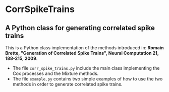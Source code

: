 # CorrSpikeTrains
A Python class for generating correlated spike trains
--------------

This is a Python class implementation of the methods introduced in: 
**Romain Brette, "Generation of Correlated Spike Trains", Neural Computation 21, 188-215, 2009**.

* The file ``corr_spike_trains.py`` include the main class implementing the Cox processes and the Mixture methods. 
* The file ``example.py`` contains two simple examples of how to use the two methods in order to generate correlated spike    trains.
